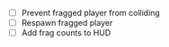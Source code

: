 
- [ ] Prevent fragged player from colliding
- [ ] Respawn fragged player
- [ ] Add frag counts to HUD
